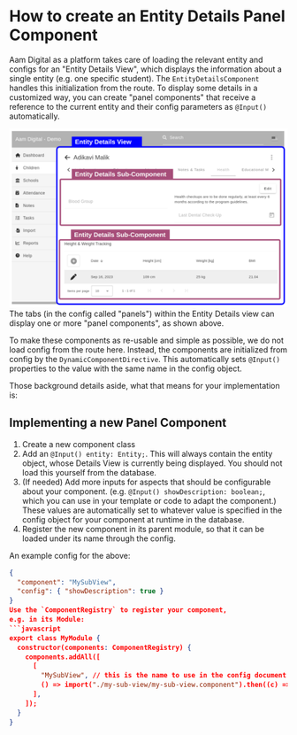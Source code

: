 # How to create an Entity Details Panel Component
Aam Digital as a platform takes care of loading the relevant entity and configs for an "Entity Details View",
which displays the information about a single entity (e.g. one specific student).
The `EntityDetailsComponent` handles this initialization from the route.
To display some details in a customized way, you can create "panel components" that receive a reference to the current entity and their config parameters as `@Input()` automatically.

![](../../images/entity-details-panels.png)
The tabs (in the config called "panels") within the Entity Details view can display one or more "panel components", as shown above.

To make these components as re-usable and simple as possible, we do not load config from the route here.
Instead, the components are initialized from config by the `DynamicComponentDirective`.
This automatically sets `@Input()` properties to the value with the same name in the config object.

Those background details aside, what that means for your implementation is:

## Implementing a new Panel Component

1. Create a new component class
2. Add an `@Input() entity: Entity;`. This will always contain the entity object, whose Details View is currently being displayed. You should not load this yourself from the database.
3. (If needed) Add more inputs for aspects that should be configurable about your component.
(e.g. `@Input() showDescription: boolean;`, which you can use in your template or code to adapt the component.)
These values are automatically set to whatever value is specified in the config object for your component at runtime in the database.
4. Register the new component in its parent module, so that it can be loaded under its name through the config.

An example config for the above:
```json
{
  "component": "MySubView",
  "config": { "showDescription": true } 
}
Use the `ComponentRegistry` to register your component,
e.g. in its Module:
```javascript
export class MyModule {
  constructor(components: ComponentRegistry) {
    components.addAll([
      [
        "MySubView", // this is the name to use in the config document 
        () => import("./my-sub-view/my-sub-view.component").then((c) => c.MySubViewComponent),
      ],
    ]);
  }
}
```
